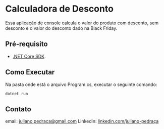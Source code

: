# Calculadora de Desconto

Essa aplicação de console calcula o valor do produto com desconto, sem desconto e o valor do desconto dado na Black Friday.

## Pré-requisito

- [.NET Core SDK](https://dotnet.microsoft.com/download).

## Como Executar

Na pasta onde está o arquivo Program.cs, executar o seguinte comando:

```
dotnet run
```
## Contato

email: [juliano.pedraca@gmail.com](mailto:juliano.pedraca@gmail.com)
Linkedin: [linkedin.com/juliano-pedraça](https://www.linkedin.com/in/juliano-pedra%C3%A7a-9b3387144/)